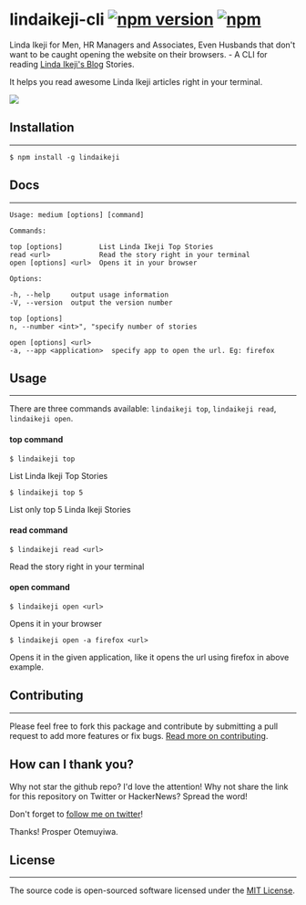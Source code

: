 lindaikeji-cli [![npm version](https://badge.fury.io/js/lindaikejicli.svg)](https://www.npmjs.com/package/lindaikejicli) [![npm](https://img.shields.io/npm/dt/lindaikejicli.svg)](https://www.npmjs.com/package/lindaikejicli)
==========

Linda Ikeji for Men, HR Managers and Associates, Even Husbands that don't want to be caught opening the website on their browsers. - A CLI for reading [Linda Ikeji's Blog](http://www.lindaikejisblog.com) Stories.

It helps you read awesome Linda Ikeji articles right in your terminal.

![](https://cloud.githubusercontent.com/assets/2946769/15586607/3dc86296-237d-11e6-8875-f859b37ee1a9.png)

## Installation
------------

`$ npm install -g lindaikeji`

## Docs
----
    Usage: medium [options] [command]

    Commands:

    top [options]         List Linda Ikeji Top Stories
    read <url>            Read the story right in your terminal
    open [options] <url>  Opens it in your browser

    Options:

    -h, --help     output usage information
    -V, --version  output the version number

    top [options]
    n, --number <int>", "specify number of stories

    open [options] <url>
    -a, --app <application>  specify app to open the url. Eg: firefox

## Usage
-----
There are three commands available: `lindaikeji top`, `lindaikeji read`, `lindaikeji open`.

#### top command
`$ lindaikeji top`

List Linda Ikeji Top Stories

`$ lindaikeji top 5`

List only top 5 Linda Ikeji Stories

#### read command
`$ lindaikeji read <url>`

Read the story right in your terminal

#### open command
`$ lindaikeji open <url>`

Opens it in your browser

`$ lindaikeji open -a firefox <url>`

Opens it in the given application, like it opens the url using firefox in above example.



## Contributing
------------

Please feel free to fork this package and contribute by submitting a pull request to add more features or fix bugs.
[Read more on contributing](./CONTRIBUTING.md).


## How can I thank you?

Why not star the github repo? I'd love the attention! Why not share the link for this repository on Twitter or HackerNews? Spread the word!

Don't forget to [follow me on twitter](https://twitter.com/unicodeveloper)!

Thanks!
Prosper Otemuyiwa.



## License
-------

The source code is open-sourced software licensed under the [MIT License](http://opensource.org/licenses/MIT).
